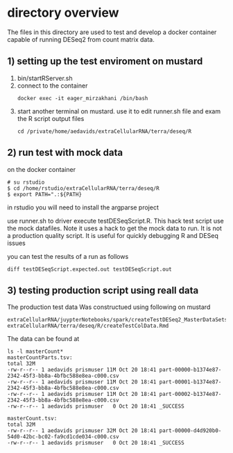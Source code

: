# directory overview

The files in this directory are used to test and develop a docker container capable of running DESeq2 from count matrix data.

## 1) setting up the test enviroment on mustard
1. bin/startRServer.sh
2. connect to the container
   ```
   docker exec -it eager_mirzakhani /bin/bash
   ```
3. start another terminal on mustard. use it to edit runner.sh file and exam the R script output files
   ```
   cd /private/home/aedavids/extraCellularRNA/terra/deseq/R
   ```

## 2) run test with mock data
on the docker container
   ```
   # su rstudio
   $ cd /home/rstudio/extraCellularRNA/terra/deseq/R
   $ export PATH=".:${PATH}
   ```

in rstudio you will need to install the argparse project

use runner.sh to driver execute testDESeqScript.R. This hack test script use the mock datafiles.
Note it uses a hack to get the mock data to run. It is not a production quality script.
It is useful for quickly debugging R and DESeq issues

you can test the results of a run as follows

```
diff testDESeqScript.expected.out testDESeqScript.out
```

## 3) testing production script using reall data
The production test data Was constructued using following on mustard

```
extraCellularRNA/juypterNotebooks/spark/createTestDESeq2_MasterDataSets.ipynb
extraCellularRNA/terra/deseq/R/createTestColData.Rmd
```

The data can be found at

```
ls -l masterCount*
masterCountParts.tsv:
total 32M
-rw-r--r-- 1 aedavids prismuser 11M Oct 20 18:41 part-00000-b1374e87-2342-45f3-bb8a-4bfbc588e8ea-c000.csv
-rw-r--r-- 1 aedavids prismuser 11M Oct 20 18:41 part-00001-b1374e87-2342-45f3-bb8a-4bfbc588e8ea-c000.csv
-rw-r--r-- 1 aedavids prismuser 11M Oct 20 18:41 part-00002-b1374e87-2342-45f3-bb8a-4bfbc588e8ea-c000.csv
-rw-r--r-- 1 aedavids prismuser   0 Oct 20 18:41 _SUCCESS

masterCount.tsv:
total 32M
-rw-r--r-- 1 aedavids prismuser 32M Oct 20 18:41 part-00000-d4d920b0-54d0-42bc-bc02-fa9cd1cde034-c000.csv
-rw-r--r-- 1 aedavids prismuser   0 Oct 20 18:41 _SUCCESS
```



